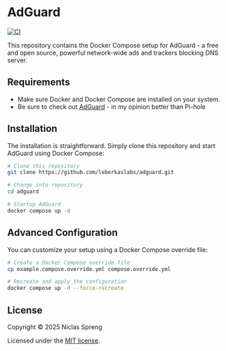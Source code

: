# AdGuard

[![CI](https://github.com/leberkaslabs/adguard/actions/workflows/ci.yml/badge.svg)](https://github.com/leberkaslabs/adguard/actions/workflows/ci.yml)

This repository contains the Docker Compose setup for AdGuard - a free and open source, powerful network-wide ads and trackers blocking DNS server.

## Requirements

- Make sure Docker and Docker Compose are installed on your system.
- Be sure to check out [AdGuard](https://github.com/AdguardTeam/AdGuardHome) - in my opinion better than Pi-hole

## Installation

The installation is straightforward. Simply clone this repository and start AdGuard using Docker Compose:

```bash
# Clone this repository
git clone https://github.com/leberkaslabs/adguard.git

# Change into repository
cd adguard

# Startup AdGuard
docker compose up -d
```

## Advanced Configuration

You can customize your setup using a Docker Compose override file:

```bash
# Create a Docker Compose override file
cp example.compose.override.yml compose.override.yml

# Recreate and apply the configuration
docker compose up -d --force-recreate
```

## License

Copyright © 2025 Niclas Spreng

Licensed under the [MIT license](LICENSE).
